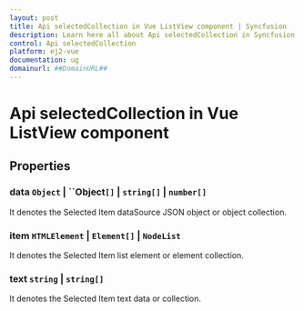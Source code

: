 ```yaml
---
layout: post
title: Api selectedCollection in Vue ListView component | Syncfusion
description: Learn here all about Api selectedCollection in Syncfusion Vue ListView component of Syncfusion Essential JS 2 and more.
control: Api selectedCollection 
platform: ej2-vue
documentation: ug
domainurl: ##DomainURL##
---
```


# Api selectedCollection in Vue ListView component

## Properties

### data ``Object`` &#124;  ``Object`[]` &#124;  `string[]` &#124;  `number[]`

It denotes the Selected Item dataSource JSON object or object collection.

### item `HTMLElement` &#124;  `Element[]` &#124;  `NodeList`

It denotes the Selected Item list element or element collection.

### text `string` &#124;  `string[]`

It denotes the Selected Item text data or collection.
